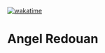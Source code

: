 [![wakatime](https://wakatime.com/badge/github/manumorante/angelredouan.com.svg)](https://wakatime.com/badge/github/manumorante/angelredouan.com)

# Angel Redouan
